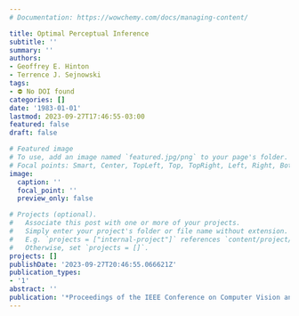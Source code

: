 ```yaml
---
# Documentation: https://wowchemy.com/docs/managing-content/

title: Optimal Perceptual Inference
subtitle: ''
summary: ''
authors:
- Geoffrey E. Hinton
- Terrence J. Sejnowski
tags:
- ⛔ No DOI found
categories: []
date: '1983-01-01'
lastmod: 2023-09-27T17:46:55-03:00
featured: false
draft: false

# Featured image
# To use, add an image named `featured.jpg/png` to your page's folder.
# Focal points: Smart, Center, TopLeft, Top, TopRight, Left, Right, BottomLeft, Bottom, BottomRight.
image:
  caption: ''
  focal_point: ''
  preview_only: false

# Projects (optional).
#   Associate this post with one or more of your projects.
#   Simply enter your project's folder or file name without extension.
#   E.g. `projects = ["internal-project"]` references `content/project/deep-learning/index.md`.
#   Otherwise, set `projects = []`.
projects: []
publishDate: '2023-09-27T20:46:55.066621Z'
publication_types:
- '1'
abstract: ''
publication: '*Proceedings of the IEEE Conference on Computer Vision and Pattern Recognition*'
---
```

